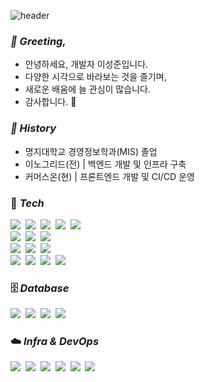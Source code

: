 ![header](https://capsule-render.vercel.app/api?type=waving&color=timeGradient&height=200&section=header&text=Eden.Lee&desc=welcome&fontSize=90&fontAlignY=33&descAlign=61&descAlignY=51)
### *👋 Greeting,*
- 안녕하세요, 개발자 이성준입니다.
- 다양한 시각으로 바라보는 것을 즐기며,
- 새로운 배움에 늘 관심이 많습니다.
- 감사합니다. 🙂

### *📌 History*
- 명지대학교 경영정보학과(MIS) 졸업
- 이노그리드(전) | 백엔드 개발 및 인프라 구축
- 커머스온(현) | 프론트엔드 개발 및 CI/CD 운영

### 🎯 *Tech*
<img src="https://img.shields.io/badge/react-61DAFB?style=for-the-badge&logo=react&logoColor=white"/>&nbsp;
<img src="https://img.shields.io/badge/next.js-000000?style=for-the-badge&logo=vercel&logoColor=white"/>&nbsp;
<img src="https://img.shields.io/badge/Typescript-3178C6?style=for-the-badge&logo=Typescript&logoColor=white"/>&nbsp;
<img src="https://img.shields.io/badge/Redux-764ABC?style=for-the-badge&logo=redux&logoColor=white"/>&nbsp;
<img src="https://img.shields.io/badge/Jotai-f5f5f5?style=for-the-badge&logo=ghostery&logoColor=black"/>&nbsp;
<br>
<img src="https://img.shields.io/badge/tailwindcss-06B6D4?style=for-the-badge&logo=tailwindcss&logoColor=white"/>&nbsp;
<img src="https://img.shields.io/badge/shadcnui-000000?style=for-the-badge&logo=shadcnui&logoColor=white"/>&nbsp;
<img src="https://img.shields.io/badge/styled–components-DB7093?style=for-the-badge&logo=styledcomponents&logoColor=white"/>&nbsp;
<br>
<img src="https://img.shields.io/badge/Java-007396?style=for-the-badge&logo=coffeescript&logoColor=white"/>&nbsp;
<img src="https://img.shields.io/badge/Springboot-6DB33F?style=for-the-badge&logo=springboot&logoColor=white"/>&nbsp;
<img src="https://img.shields.io/badge/gradle-02303A?style=for-the-badge&logo=gradle&logoColor=white"/>&nbsp;
<br>
<img src="https://img.shields.io/badge/Notion-FFFFFF?style=for-the-badge&logo=Notion&logoColor=black"/>&nbsp;
<img src="https://img.shields.io/badge/Slack-4A154B?style=for-the-badge&logo=Slack&logoColor=white"/>&nbsp;
<img src="https://img.shields.io/badge/Jira-0052CC?style=for-the-badge&logo=Jira&logoColor=white"/>&nbsp;
<img src="https://img.shields.io/badge/Confluence-0052CC?style=for-the-badge&logo=Confluence&logoColor=white"/>&nbsp;

### 🗄️ *Database*
<img src="https://img.shields.io/badge/mysql-4479A1?style=for-the-badge&logo=mysql&logoColor=white"/>&nbsp;
<img src="https://img.shields.io/badge/postgresql-4169E1?style=for-the-badge&logo=postgresql&logoColor=white"/>&nbsp;
<img src="https://img.shields.io/badge/oracle-F80000?style=for-the-badge&logo=oculus&logoColor=white"/>&nbsp;
<img src="https://img.shields.io/badge/mongodb-47A248?style=for-the-badge&logo=mongodb&logoColor=white"/>&nbsp;

### ☁️ *Infra & DevOps*
<img src="https://img.shields.io/badge/gitlab-f5f5f5?style=for-the-badge&logo=gitlab&logoColor=FC6D26"/>&nbsp;
<img src="https://img.shields.io/badge/docker-2496ED?style=for-the-badge&logo=docker&logoColor=white"/>&nbsp;
<img src="https://img.shields.io/badge/aws-232F3E?style=for-the-badge&logo=amazonwebservices&logoColor=white"/>&nbsp;
<img src="https://img.shields.io/badge/firebase-DD2C00?style=for-the-badge&logo=firebase&logoColor=white"/>&nbsp;
<img src="https://img.shields.io/badge/supabase-000000?style=for-the-badge&logo=supabase&logoColor=3FCF8E"/>&nbsp;
<img src="https://img.shields.io/badge/vercel-000000?style=for-the-badge&logo=vercel&logoColor=white"/>&nbsp;
<br/>

<!--
### 🏃🏻 Experience,*
- 인프런 워밍업 클럽 4기 과정 수료

### :beers: *Contact me*
<a href="https://edeninvoid.tistory.com"><img src="https://img.shields.io/badge/blog-edeninvoid-cyan?style=flat&logo=blogger&logoColor=white"/></a>&nbsp;
<a href="mailto:eden.in.void@gmail.com"><img src="https://img.shields.io/badge/gmail-eden.in.void-crimson?style=flat&logo=gmail&logoColor=white"/></a>&nbsp;
<a href="https://open.kakao.com/o/ssQMnvih"><img src="https://img.shields.io/badge/kakao-OpenChat-gold?style=flat&logo=kakaotalk&logoColor=white"/></a><br>
<br>

[![jhnnx's GitHub stats](https://github-readme-stats.vercel.app/api?username=edeninvoid&show_icons=true&theme=onedark)](https://github.com/edeninvoid/)
[![Top Langs](https://github-readme-stats.vercel.app/api/top-langs/?username=edeninvoid&layout=compact)](https://github.com/edeninvoid/)

**muten-dev/muten-dev** is a ✨ _special_ ✨ repository because its `README.md` (this file) appears on your GitHub profile.

Here are some ideas to get you started:

- 🔭 I’m currently working on ...
- 🌱 I’m currently learning ...
- 👯 I’m looking to collaborate on ...
- 🤔 I’m looking for help with ...
- 💬 Ask me about ...
- 📫 How to reach me: ...
- 😄 Pronouns: ...
- ⚡ Fun fact: ...
-->
